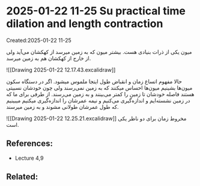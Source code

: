 # 2025-01-22 11-25 Su practical time dilation and length contraction
Created:2025-01-22 11-25

میون یکی از ذرات بنیادی هست. بیشتر میون که به زمین میرسد از کهکشان می‌آید ولی از خارج از کهکشان هم به زمین میرسد.

![[Drawing 2025-01-22 12.17.43.excalidraw]]


حالا مفهوم اتساع زمان و انقباض طول ایتجا ملموس میشود.
اگر در دستگاه سکون میون‌ها بشینیم میون‌ها احساس میکنند که به زمین نمی‌رسند ولی چون خودشان نسبیتی هستند فاصله خودشان تا زمین را کمتر می‌بینند و به زمین می‌رسند. از طرفی برای ما که در زمین نشسته‌ایم و اندازه‌گیری می‌‌کنیم و نیمه عمرشان را اندازه‌گیری میکنیم میبینیم که طول عمرشان طولانی مشوند و به زمین میرسند.


![[Drawing 2025-01-22 12.25.21.excalidraw]]
مخروط زمان برای دو ناظر یکی است.

## References:
- Lecture 4,9
## Related:



